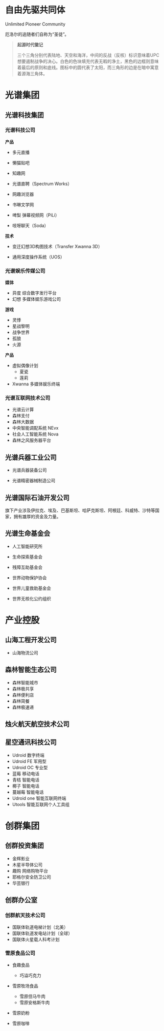 # 自由先驱共同体

Unlimited Pioneer Community

厄洛尔的追随者们自称为“圣徒”。

> **起源时代徽记**
>
> 三个三角分别代表陆地、天空和海洋，中间的反战（反核）标识意味着UPC想要遏制战争的决心。白色的色块填充代表无暇的净土，黑色的边框则意味着最后的原则和底线。图标中的圆代表了太阳，而三角形的边是在暗中寓意着源海三角体。





# 光谱集团



## 光谱科技集团

### 光谱科技公司

**产品**

- 多元直播
- 懒猫贴吧
- 知趣网
- 光谱直聘（Spectrum Works）

- 网趣浏览器
- 书琳文学网

- 啤梨 弹幕视频网（PiLi）

- 吱呀聊天（Soda）

**技术**

- 变迁幻想3D构图技术（Transfer Xwanna 3D）

- 通用深度操作系统（UOS）

### 光谱娱乐传媒公司

**媒体**

- 异度 综合数字发行平台
- 幻想 多媒体娱乐游戏公司

**游戏**

- 灵悸
- 星战黎明
- 战争世界
- 孤狼
- 火源

**产品**

- 虚拟偶像计划
  - 夏瓷
  - 莲莉
- Xwanna 多媒体娱乐终端

### 光谱互联网技术公司

* 光谱云计算
* 森林支付
* 森林大数据
* 中央智能调配系统 NEvx
* 社会人工智能系统 Nova
* 森林之风服务器平台



## 光谱兵器工业公司

- 光谱兵器装备公司

- 光谱精密器械制造公司



## 光谱国际石油开发公司

旗下产业涉及伊拉克、埃及、巴基斯坦、哈萨克斯坦、阿根廷、科威特、沙特等国家，拥有雄厚的资金及力量。



## 光谱生命基金会

- 人工智能研究所

- 生命探索基金会

- 残障互助基金会

- 世界动物保护协会

- 世界儿童救助基金会

- 世界无核化公约组织





# 产业控股



## 山海工程开发公司

- 山海物流公司



## 森林智能生态公司

- 森林智能城市
- 森林极共享
- 森林便利店
- 森林简餐
- 森林极速递



## 烛火航天航空技术公司



## 星空通讯科技公司

* Udroid 数字终端
* Udroid FE 军用型
* Udroid OC 专业型
* 蓝莓 移动电话
* 青桔 智能电话
* 椰子 智能电话
* 蔓越莓 智能电话
* Udroid one 智能互联网终端
* Utools 智能互联网个人工具组





# 创群集团



## 创群投资集团

- 金辉影业
- 木星半导体公司
- 趣购 网络购物平台
- 耶格尔安全防卫公司
- 华芸银行



## 创群办公室

### 创群航天技术公司

- 国联体轨道电梯计划（北美）
- 国联体轨道发电站计划（全球）
- 国联体火星载人科考计划

### 雪原食品公司

- 食趣食品
  - 巧溢巧克力
- 雪原牧场食品
  - 雪原但马牛肉
  - 雪原安格斯牛肉

- 雪原奶粉
- 雪原咖啡













